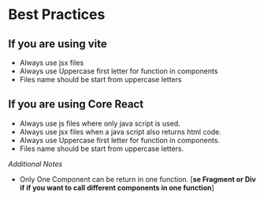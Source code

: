 # Best Practices
## If you are using vite
- Always use jsx files
- Always use Uppercase first letter for function in components
- Files name should be start from uppercase letters

## If you are using Core React
- Always use js files where only java script is used.
- Always use jsx files when a java script also returns html code.
- Always use Uppercase first letter for function in components.
- Files name should be start from uppercase letters.



*Additional Notes*
- Only One Component can be return in one function. [**se Fragment or Div if if you want to call different components in one function**] 